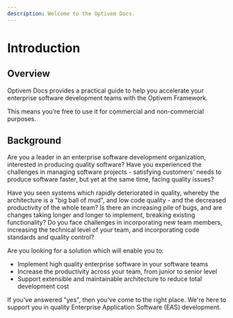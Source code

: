 ```yaml
---
description: Welcome to the Optivem Docs.
---
```


# Introduction

## Overview

Optivem Docs provides a practical guide to help you accelerate your enterprise software development teams with the Optivem Framework.

This means you’re free to use it for commercial and non-commercial purposes.

## Background

Are you a leader in an enterprise software development organization, interested in producing quality software? Have you experienced the challenges in managing software projects - satisfying customers' needs to produce software faster, but yet at the same time, facing quality issues?

Have you seen systems which rapidly deteriorated in quality, whereby the architecture is a "big ball of mud", and low code quality - and the decreased productivity of the whole team? Is there an increasing pile of bugs, and are changes taking longer and longer to implement, breaking existing functionality? Do you face challenges in incorporating new team members, increasing the technical level of your team, and incorporating code standards and quality control?

Are you looking for a solution which will enable you to:

* Implement high quality enterprise software in your software teams
* Increase the productivity across your team, from junior to senior level
* Support extensible and maintainable architecture to reduce total development cost

If you've answered "yes", then you've come to the right place. We're here to support you in quality Enterprise Application Software \(EAS\) development.



